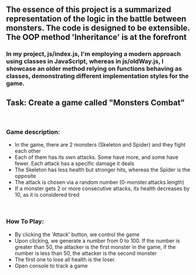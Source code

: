 <h2>The essence of this project is a summarized representation of the logic in the battle between monsters. The code is designed to be extensible. The OOP method 'Inheritance' is at the forefront</h2>
<h3>In my project, js/index.js, I'm employing a modern approach using classes in JavaScript, whereas in js/oldWay.js, I showcase an older method relying on functions behaving as classes, demonstrating different implementation styles for the game.</h3>

 <h2> Task: Create a game called "Monsters Combat"</h2>
  <br />
 <h3>Game description:</h3>
 <ul>
   <li>In the game, there are 2 monsters (Skeleton and Spider) and they fight each other</li>
   <li>Each of them has its own attacks. Some have more, and some have fewer. Each attack has a specific damage it deals</li>
   <li>The Skeleton has less health but stronger hits, whereas the Spider is the opposite</li>
   <li> The attack is chosen via a random number (0-monster.attacks.length)</li>
   <li>If a monster gets 2 or more consecutive attacks, its health decreases by 10, as it is considered tired</li>
 </ul>
 <br />
 <h3>How To Play:</h3>
 <ul>
   <li>By clicking the 'Attack' button, we control the game</li>
   <li>Upon clicking, we generate a number from 0 to 100. If the number is greater than 50, the attacker is the first monster in the game, if the number is less than 50, the attacker is the second monster</li>
   <li>The first one to lose all health is the loser.</li>
    <li>Open console to track a game</li>
 </ul>

